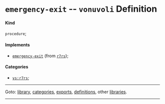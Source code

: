 

<a id='definition__vonuvoli__emergency-exit'></a>

# `emergency-exit` -- `vonuvoli` Definition


<a id='definition__vonuvoli__emergency-exit__kind'></a>

#### Kind

`procedure`;


<a id='definition__vonuvoli__emergency-exit__implements'></a>

#### Implements

 * [`emergency-exit`](../../r7rs/definitions/emergency-exit.md#definition__r7rs__emergency-exit) (from [`r7rs`](../../r7rs/_index.md#library__r7rs));


<a id='definition__vonuvoli__emergency-exit__categories'></a>

#### Categories

 * [`vs:r7rs`](../../vonuvoli/categories/vs_3a_r7rs.md#category__vonuvoli__vs_3a_r7rs);

----

Goto: [library](../../vonuvoli/_index.md#library__vonuvoli), [categories](../../vonuvoli/categories/_index.md#toc__vonuvoli__categories), [exports](../../vonuvoli/exports/_index.md#toc__vonuvoli__exports), [definitions](../../vonuvoli/definitions/_index.md#toc__vonuvoli__definitions), other [libraries](../../_libraries.md#toc__libraries).

----

